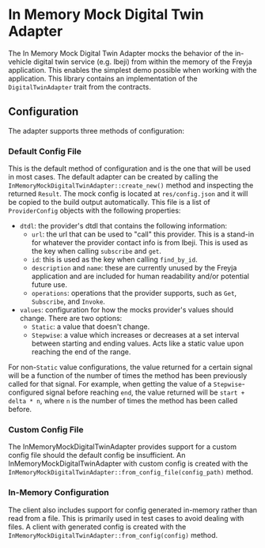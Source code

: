 # In Memory Mock Digital Twin Adapter

The In Memory Mock Digital Twin Adapter mocks the behavior of the in-vehicle digital twin service (e.g. Ibeji) from within the memory of the Freyja application. This enables the simplest demo possible when working with the application. This library contains an implementation of the `DigitalTwinAdapter` trait from the contracts.

## Configuration

The adapter supports three methods of configuration:

### Default Config File

This is the default method of configuration and is the one that will be used in most cases. The default adapter can be created by calling the `InMemoryMockDigitalTwinAdapter::create_new()` method and inspecting the returned `Result`. The mock config is located at `res/config.json` and it will be copied to the build output automatically. This file is a list of `ProviderConfig` objects with the following properties:

- `dtdl`: the provider's dtdl that contains the following information:
  - `url`: the url that can be used to "call" this provider. This is a stand-in for whatever the provider contact info is from Ibeji. This is used as the key when calling `subscribe` and `get`.
  - `id`: this is used as the key when calling `find_by_id`.
  - `description` and `name`: these are currently unused by the Freyja application and are included for human readability and/or potential future use.
  - `operations`: operations that the provider supports, such as `Get`, `Subscribe`, and `Invoke`.
- `values`: configuration for how the mocks provider's values should change. There are two options:
  - `Static`: a value that doesn't change.
  - `Stepwise`: a value which increases or decreases at a set interval between starting and ending values. Acts like a static value upon reaching the end of the range.

For non-`Static` value configurations, the value returned for a certain signal will be a function of the number of times the method has been previously called for that signal. For example, when getting the value of a `Stepwise`-configured signal before reaching `end`, the value returned will be `start + delta * n`, where `n` is the number of times the method has been called before.

### Custom Config File

The InMemoryMockDigitalTwinAdapter provides support for a custom config file should the default config be insufficient. An InMemoryMockDigitalTwinAdapter with custom config is created with the `InMemoryMockDigitalTwinAdapter::from_config_file(config_path)` method.

### In-Memory Configuration

The client also includes support for config generated in-memory rather than read from a file. This is primarily used in test cases to avoid dealing with files. A client with generated config is created with the `InMemoryMockDigitalTwinAdapter::from_config(config)` method.
